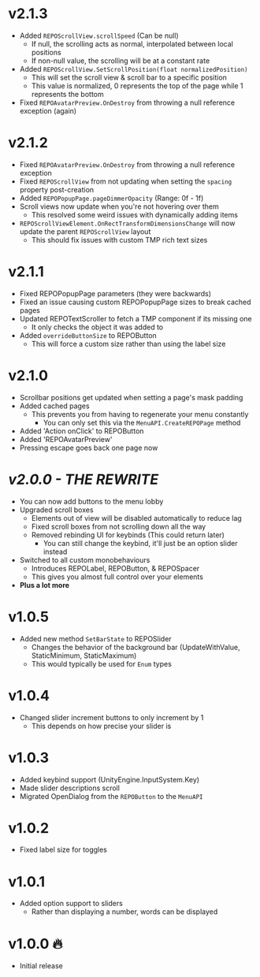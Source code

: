 # v2.1.3
- Added `REPOScrollView.scrollSpeed` (Can be null)
  - If null, the scrolling acts as normal, interpolated between local positions
  - If non-null value, the scrolling will be at a constant rate
- Added `REPOScrollView.SetScrollPosition(float normalizedPosition)`
  - This will set the scroll view & scroll bar to a specific position
  - This value is normalized, 0 represents the top of the page while 1 represents the bottom
- Fixed `REPOAvatarPreview.OnDestroy` from throwing a null reference exception (again)

# v2.1.2
- Fixed `REPOAvatarPreview.OnDestroy` from throwing a null reference exception
- Fixed `REPOScrollView` from not updating when setting the `spacing` property post-creation
- Added `REPOPopupPage.pageDimmerOpacity` (Range: 0f - 1f)
- Scroll views now update when you're not hovering over them
  - This resolved some weird issues with dynamically adding items
- `REPOScrollViewElement.OnRectTransformDimensionsChange` will now update the parent `REPOScrollView` layout
  - This should fix issues with custom TMP rich text sizes

# v2.1.1
- Fixed REPOPopupPage parameters (they were backwards)
- Fixed an issue causing custom REPOPopupPage sizes to break cached pages
- Updated REPOTextScroller to fetch a TMP component if its missing one
  - It only checks the object it was added to
- Added `overrideButtonSize` to REPOButton
  - This will force a custom size rather than using the label size

# v2.1.0
- Scrollbar positions get updated when setting a page's mask padding
- Added cached pages
  - This prevents you from having to regenerate your menu constantly
    - You can only set this via the `MenuAPI.CreateREPOPage` method
- Added 'Action onClick' to REPOButton
- Added 'REPOAvatarPreview'
- Pressing escape goes back one page now

# ***v2.0.0 - THE REWRITE***
- You can now add buttons to the menu lobby
- Upgraded scroll boxes
  - Elements out of view will be disabled automatically to reduce lag
  - Fixed scroll boxes from not scrolling down all the way
  - Removed rebinding UI for keybinds (This could return later)
    - You can still change the keybind, it'll just be an option slider instead
- Switched to all custom monobehaviours
  - Introduces REPOLabel, REPOButton, & REPOSpacer
  - This gives you almost full control over your elements
- **Plus a lot more**

# v1.0.5
- Added new method `SetBarState` to REPOSlider
  - Changes the behavior of the background bar (UpdateWithValue, StaticMinimum, StaticMaximum)
  - This would typically be used for `Enum` types

# v1.0.4
- Changed slider increment buttons to only increment by 1
  - This depends on how precise your slider is

# v1.0.3
- Added keybind support (UnityEngine.InputSystem.Key)
- Made slider descriptions scroll
- Migrated OpenDialog from the `REPOButton` to the `MenuAPI`

# v1.0.2
- Fixed label size for toggles

# v1.0.1
- Added option support to sliders
  - Rather than displaying a number, words can be displayed

# v1.0.0 🔥
- Initial release